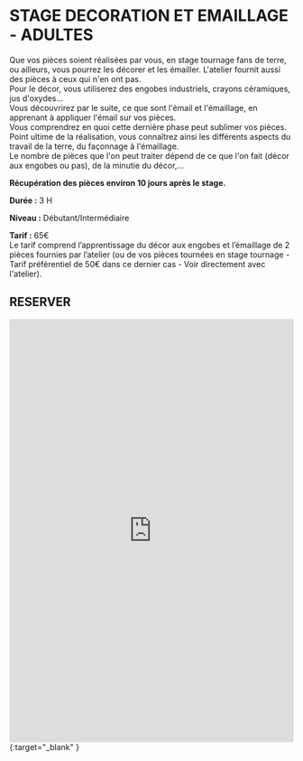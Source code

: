 # STAGE DECORATION ET EMAILLAGE - ADULTES  

Que vos pièces soient réalisées par vous, en stage tournage fans de terre, ou ailleurs, vous pourrez les décorer et les émailler. L'atelier fournit aussi des pièces à ceux qui n'en ont pas.  
Pour le décor, vous utiliserez des engobes industriels, crayons céramiques, jus d'oxydes...  
Vous découvrirez par le suite, ce que sont l'émail et l'émaillage, en apprenant à appliquer l'émail sur vos pièces.  
Vous comprendrez en quoi cette dernière phase peut sublimer vos pièces.  
Point ultime de la réalisation, vous connaîtrez ainsi les différents aspects du travail de la terre, du façonnage à l'émaillage.  
Le nombre de pièces que l'on peut traiter dépend de ce que l'on fait (décor aux engobes ou pas), de la minutie du décor,...  

**Récupération des pièces environ 10 jours après le stage.**  


**Durée :** 3 H  

**Niveau :** Débutant/Intermédiaire  

**Tarif :** 65€  
Le tarif comprend l’apprentissage du décor aux engobes et l’émaillage de 2 pièces fournies par l’atelier (ou de vos pièces tournées en stage tournage - Tarif préférentiel de 50€ dans ce dernier cas - Voir directement avec l'atelier).  
 

## RESERVER  
<iframe id="haWidget" allowtransparency="true" scrolling="auto" src="https://www.helloasso.com/associations/fans-de-terre/evenements/stages-modelage-ou-emaillage-2020-2021/widget" style="width: 100%; height: 750px; border: none;" onload="window.scroll(0, this.offsetTop)"></iframe>{:target="_blank" }
